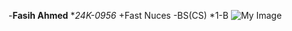 -**Fasih Ahmed**
**24K-0956*
+Fast Nuces
-BS(CS)
*1-B
![My Image](/storage/emulated/0/Download/IMG_20240605_212245.jpg)
